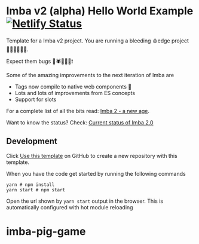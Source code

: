 # Imba v2 (alpha) Hello World Example [![Netlify Status](https://api.netlify.com/api/v1/badges/57f0ad52-688e-4269-8cb1-77c32b61ee00/deploy-status)](https://app.netlify.com/sites/imba2-hello-world/deploys)

Template for a Imba v2 project. You are running a bleeding 🩸edge project 👨🏾‍🚀👩🏼‍🚀.

Expect them bugs 🦟🕷🐛🐜🐞❗️

Some of the amazing improvements to the next iteration of Imba are
- Tags now compile to native web components 🤯
- Lots and lots of improvements from ES concepts
- Support for slots

For a complete list of all the bits read: [Imba 2 - a new age](https://github.com/imba/imba/pull/258).

Want to know the status? Check: [Current status of Imba 2.0](https://github.com/imba/imba/issues/263)

## Development

Click [Use this
template][1] on GitHub to create a new repository with this template.

When you have the code get started by running the following commands

```
yarn # npm install
yarn start # npm start
```

Open the url shown by `yarn start` output in the browser.
This is automatically configured with hot module reloading

[1]: https://github.com/imba/imba2-hello-world/generate
# imba-pig-game
